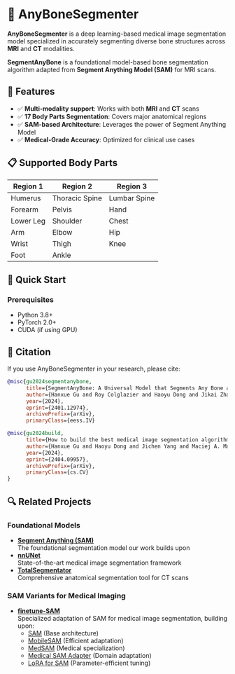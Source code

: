 # 🦴 AnyBoneSegmenter 


**AnyBoneSegmenter** is a deep learning-based medical image segmentation model specialized in accurately segmenting diverse bone structures across **MRI** and **CT** modalities. 

**SegmentAnyBone** is a foundational model-based bone segmentation algorithm adapted from **Segment Anything Model (SAM)** for MRI scans.

## 🌟 Features
- ✅ **Multi-modality support**: Works with both **MRI** and **CT** scans
- ✅ **17 Body Parts Segmentation**: Covers major anatomical regions
- ✅ **SAM-based Architecture**: Leverages the power of Segment Anything Model
- ✅ **Medical-Grade Accuracy**: Optimized for clinical use cases

## 📋 Supported Body Parts
| Region 1       | Region 2         | Region 3        |
|----------------|------------------|-----------------|
| Humerus       | Thoracic Spine   | Lumbar Spine    |
| Forearm       | Pelvis           | Hand            |
| Lower Leg     | Shoulder         | Chest           |
| Arm           | Elbow            | Hip             |
| Wrist         | Thigh            | Knee            |
| Foot          | Ankle            |                 |

## 🚀 Quick Start

### Prerequisites
- Python 3.8+
- PyTorch 2.0+
- CUDA (if using GPU)


## 📝 Citation
If you use AnyBoneSegmenter in your research, please cite:

```bibtex
@misc{gu2024segmentanybone,
      title={SegmentAnyBone: A Universal Model that Segments Any Bone at Any Location on MRI}, 
      author={Hanxue Gu and Roy Colglazier and Haoyu Dong and Jikai Zhang and Yaqian Chen and Zafer Yildiz and Yuwen Chen and Lin Li and Jichen Yang and Jay Willhite and Alex M. Meyer and Brian Guo and Yashvi Atul Shah and Emily Luo and Shipra Rajput and Sally Kuehn and Clark Bulleit and Kevin A. Wu and Jisoo Lee and Brandon Ramirez and Darui Lu and Jay M. Levin and Maciej A. Mazurowski},
      year={2024},
      eprint={2401.12974},
      archivePrefix={arXiv},
      primaryClass={eess.IV}
```
```bibtex
@misc{gu2024build,
      title={How to build the best medical image segmentation algorithm using foundation models: a comprehensive empirical study with Segment Anything Model}, 
      author={Hanxue Gu and Haoyu Dong and Jichen Yang and Maciej A. Mazurowski},
      year={2024},
      eprint={2404.09957},
      archivePrefix={arXiv},
      primaryClass={cs.CV}
}
```

## 🔍 Related Projects

### Foundational Models
- **[Segment Anything (SAM)](https://github.com/facebookresearch/segment-anything)**  
  The foundational segmentation model our work builds upon
- **[nnUNet](https://github.com/MIC-DKFZ/nnUNet)**  
  State-of-the-art medical image segmentation framework
- **[TotalSegmentator](https://github.com/wasserth/TotalSegmentator)**  
  Comprehensive anatomical segmentation tool for CT scans

### SAM Variants for Medical Imaging
- **[finetune-SAM](https://github.com/Mazurowski-Lab/finetune-SAM)**  
  Specialized adaptation of SAM for medical image segmentation, building upon:
  - [SAM](https://github.com/facebookresearch/segment-anything) (Base architecture)
  - [MobileSAM](https://github.com/ChaoningZhang/MobileSAM) (Efficient adaptation)
  - [MedSAM](https://github.com/bowang-lab/MedSAM) (Medical specialization)
  - [Medical SAM Adapter](https://github.com/KidsWithTokens/medical-sam-adapter) (Domain adaptation)
  - [LoRA for SAM](https://github.com/JamesQFreeman/Sam_LoRA) (Parameter-efficient tuning)
